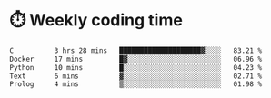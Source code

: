 
# :stopwatch: Weekly coding time
<!--START_SECTION:waka-->

```txt
C          3 hrs 28 mins   ████████████████████▓░░░░   83.21 %
Docker     17 mins         █▓░░░░░░░░░░░░░░░░░░░░░░░   06.96 %
Python     10 mins         █░░░░░░░░░░░░░░░░░░░░░░░░   04.23 %
Text       6 mins          ▓░░░░░░░░░░░░░░░░░░░░░░░░   02.71 %
Prolog     4 mins          ▒░░░░░░░░░░░░░░░░░░░░░░░░   01.98 %
```

<!--END_SECTION:waka-->


<!-- <p> <img src="https://github-readme-stats.vercel.app/api?username=cozgerest&show_icons=true&hide_border=false" />  </p> -->

